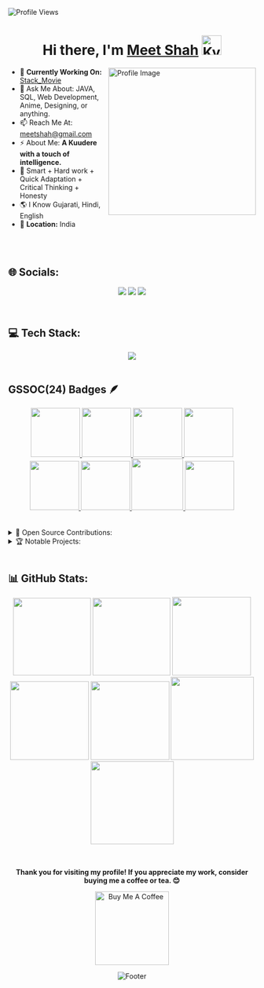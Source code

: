 <p align="left">
  <img src="https://komarev.com/ghpvc/?username=Meetpidev&label=Profile%20views&color=0e75b6&style=flat" alt="Profile Views" />
</p>

<h1 align="center"> Hi there, I'm <a href="https://www.linkedin.com/in/mastan-sayyad-126904223/">Meet Shah</a> <img height="40" alt="Kyubey" src="https://raw.githubusercontent.com/innng/innng/master/assets/kyubey.gif"/></h1>

<img align="right" src="https://github.com/SankshipthShetty/SankshipthShetty/assets/99337968/2bd05422-3a3b-4d7c-94a1-7cdb584c09d7" alt="Profile Image" width="300"/>

- 🌱 **Currently Working On:** [Stack_Movie](https://stack-movies.vercel.app/)<br>
- 💬 Ask Me About: JAVA, SQL, Web Development, Anime, Designing, or anything. <br>
- 📫 Reach Me At: [meetshah@gmail.com](mailto:meetkshah3112@gmail.com) <br>
- ⚡ About Me: **A Kuudere with a touch of intelligence.** <br>
- 💎 Smart + Hard work + Quick Adaptation + Critical Thinking + Honesty <br>
- 🌎 I Know Gujarati, Hindi, English <br>
- 📍 **Location:** India <br>

<br>
<br>

## 🌐 Socials:

<div align="center">

<a href="https://www.instagram.com/me.et1368/" target="_blank"><img src="https://img.shields.io/badge/Instagram-E4405F?style=for-the-badge&logo=instagram&logoColor=white" /></a>
<a href="https://www.linkedin.com/in/meet-shah-0384891a7/" target="_blank"><img src="https://img.shields.io/badge/LinkedIn-0077B5?style=for-the-badge&logo=linkedin&logoColor=white" /></a>
<a href="https://x.com/S38865Meet" target="_blank"><img src="https://img.shields.io/badge/Twitter-000000?style=for-the-badge&logo=x&logoColor=white" /></a>

</div>

<br>

## 💻 Tech Stack:

<div align="center">

<a href="#" target="_blank">
<img src="https://skillicons.dev/icons?i=html,css,javascript,bootstrap,react,nodejs,express,jquery,materialui,tailwind,redux,ts,vite,mongodb,mysql,threejs,next,postman,cpp,java,aws,vercel,netlify,firebase,git,bash,github&perline=11" />
</a>

</div>

<br>

## GSSOC(24) Badges 🪶
<div style='display:flex; align-items:center; gap: 10px;' align='center'><a href="https://gssoc.girlscript.tech/leaderboard">
<img src="https://raw.githubusercontent.com/GSSoC24/Postman-Challenge/main/docs/assets/Postman%20White.png" width="100px" height="100px" />
  <img src="https://raw.githubusercontent.com/GSSoC24/Postman-Challenge/main/docs/assets/1.png" width="100px" height="100px" />
  <img src="https://raw.githubusercontent.com/GSSoC24/Postman-Challenge/main/docs/assets/2.png" width="100px" height="100px" />
  <img src="https://raw.githubusercontent.com/GSSoC24/Postman-Challenge/main/docs/assets/3.png" width="100px" height="100px" />
  <img src="https://raw.githubusercontent.com/GSSoC24/Postman-Challenge/main/docs/assets/4.png" width="100px" height="100px" />
  <img src="https://raw.githubusercontent.com/GSSoC24/Postman-Challenge/main/docs/assets/5.png" width="100px" height="100px" />
  <img src="https://raw.githubusercontent.com/GSSoC24/Postman-Challenge/main/docs/assets/6.png" width="105px" height="105px" />
  <img src="https://raw.githubusercontent.com/GSSoC24/Postman-Challenge/main/docs/assets/7.png" width="100px" height="100px" />
  </a>
</div>
<br>
<br>

<details><summary>🚀 Open Source Contributions:</summary>
  <br>
  <table width="100%" align="center">
    <tr>
    </tr>
    <tr>
      <td>GirlScript Summer of Code (GSSoC'24) </td>
      <td>
        <ul>
          <li>Role: <strong>Open Source Contributor</strong></li>
          <li>Contributed to multiple open-source projects.</li>
          <li>Fixed UI/UX issues, added FAQs, and enhanced features.</li>
        </ul>
      </td>
    </tr>
    <tr>
      <td>Social winter of code (SWOC) 25</td>
      <td>
        <ul>
          <li>Role: <strong>Project Admin</strong></li>
          <li>Managed GitHub repositories, assigned issues, guided contributors, and resolved code conflicts.</li>
          <li>Successfully handled project administration and contributed to the project's growth and development.</li>
        </ul>
      </td>
    </tr>
  </table>
</details>

<details><summary>🏆 Notable Projects:</summary>
  <br>
  <table width="100%">
    <tr>
      <th>Project</th>
      <th>Description</th>
    </tr>
    <tr>
      <td><a href="https://stack-movies.vercel.app/">Stack_Movie</a></td>
      <td>We are proud to have won StackHack Hackathon with this innovative project. Our project is a full-stack movie management system built with React.js, Node.js, Express.js, and MongoDB. It allows users to browse movies by theater, view detailed information, and make reservations, all while ensuring secure user sessions through JWT-based authentication and role-based access control. Admins can easily manage movie records and user reservations via a dedicated dashboard. The responsive design ensures a seamless experience across devices, making it an ideal solution for cinemas. </td>
    </tr>
  </table>
</details>

<br>

## 📊 GitHub Stats:

<div align="center">

<img height="158em" src="http://github-profile-summary-cards.vercel.app/api/cards/profile-details?username=Meetpidev&theme=radical">
<img height="158em" src="http://github-profile-summary-cards.vercel.app/api/cards/stats?username=Meetpidev&theme=radical">
<img height="160em" src="http://github-profile-summary-cards.vercel.app/api/cards/repos-per-language?username=Meetpidev&theme=radical">
<img height="160em" src="http://github-profile-summary-cards.vercel.app/api/cards/most-commit-language?username=Meetpidev&theme=radical">
<img height="160em" src="http://github-profile-summary-cards.vercel.app/api/cards/productive-time?username=Meetpidev&theme=radical&utcOffset=8">
<img height="169em" src="https://github-readme-stats.vercel.app/api?username=Meetpidev&theme=radical&hide_border=false&include_all_commits=false&count_private=false">
<img height="169em" src="https://github-readme-streak-stats.herokuapp.com?user=Meetpidev&theme=radical">

</div><br>

<br>

<p align="center">
  <b>Thank you for visiting my profile! If you appreciate my work, consider buying me a coffee or tea. 😊</b>
</p>

<p align="center">
  <a href="https://buymeacoffee.com/meetpidev" target="_blank">
    <img src="https://cdn.buymeacoffee.com/buttons/v2/default-red.png" alt="Buy Me A Coffee" width="150"/>
  </a>
</p>

<p align="center">
  <img src="https://capsule-render.vercel.app/api?type=waving&color=gradient&height=60&section=footer" alt="Footer"/>
</p>
